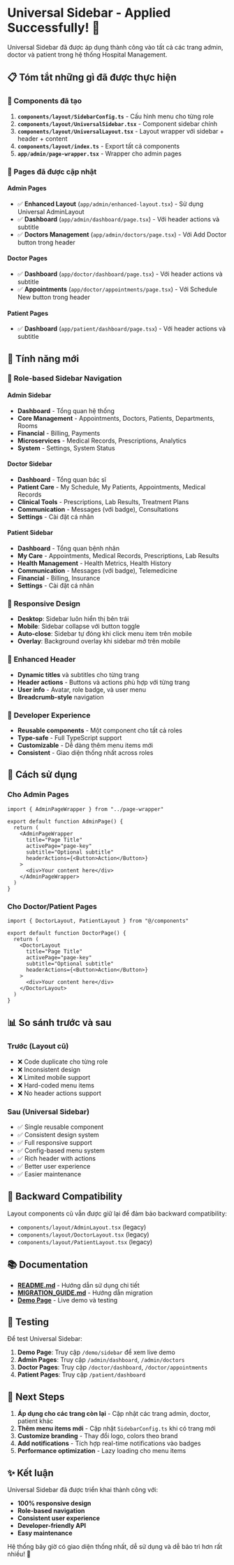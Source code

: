 # Universal Sidebar - Applied Successfully! 🎉

Universal Sidebar đã được áp dụng thành công vào tất cả các trang admin, doctor và patient trong hệ thống Hospital Management.

## 📋 Tóm tắt những gì đã được thực hiện

### 🔧 Components đã tạo

1. **`components/layout/SidebarConfig.ts`** - Cấu hình menu cho từng role
2. **`components/layout/UniversalSidebar.tsx`** - Component sidebar chính
3. **`components/layout/UniversalLayout.tsx`** - Layout wrapper với sidebar + header + content
4. **`components/layout/index.ts`** - Export tất cả components
5. **`app/admin/page-wrapper.tsx`** - Wrapper cho admin pages

### 📱 Pages đã được cập nhật

#### Admin Pages
- ✅ **Enhanced Layout** (`app/admin/enhanced-layout.tsx`) - Sử dụng Universal AdminLayout
- ✅ **Dashboard** (`app/admin/dashboard/page.tsx`) - Với header actions và subtitle
- ✅ **Doctors Management** (`app/admin/doctors/page.tsx`) - Với Add Doctor button trong header

#### Doctor Pages  
- ✅ **Dashboard** (`app/doctor/dashboard/page.tsx`) - Với header actions và subtitle
- ✅ **Appointments** (`app/doctor/appointments/page.tsx`) - Với Schedule New button trong header

#### Patient Pages
- ✅ **Dashboard** (`app/patient/dashboard/page.tsx`) - Với header actions và subtitle

## 🎯 Tính năng mới

### 🎨 **Role-based Sidebar Navigation**

#### Admin Sidebar
- **Dashboard** - Tổng quan hệ thống
- **Core Management** - Appointments, Doctors, Patients, Departments, Rooms
- **Financial** - Billing, Payments  
- **Microservices** - Medical Records, Prescriptions, Analytics
- **System** - Settings, System Status

#### Doctor Sidebar
- **Dashboard** - Tổng quan bác sĩ
- **Patient Care** - My Schedule, My Patients, Appointments, Medical Records
- **Clinical Tools** - Prescriptions, Lab Results, Treatment Plans
- **Communication** - Messages (với badge), Consultations
- **Settings** - Cài đặt cá nhân

#### Patient Sidebar
- **Dashboard** - Tổng quan bệnh nhân
- **My Care** - Appointments, Medical Records, Prescriptions, Lab Results
- **Health Management** - Health Metrics, Health History
- **Communication** - Messages (với badge), Telemedicine
- **Financial** - Billing, Insurance
- **Settings** - Cài đặt cá nhân

### 📱 **Responsive Design**
- **Desktop**: Sidebar luôn hiển thị bên trái
- **Mobile**: Sidebar collapse với button toggle
- **Auto-close**: Sidebar tự đóng khi click menu item trên mobile
- **Overlay**: Background overlay khi sidebar mở trên mobile

### 🎨 **Enhanced Header**
- **Dynamic titles** và subtitles cho từng trang
- **Header actions** - Buttons và actions phù hợp với từng trang
- **User info** - Avatar, role badge, và user menu
- **Breadcrumb-style** navigation

### 🔧 **Developer Experience**
- **Reusable components** - Một component cho tất cả roles
- **Type-safe** - Full TypeScript support
- **Customizable** - Dễ dàng thêm menu items mới
- **Consistent** - Giao diện thống nhất across roles

## 🚀 Cách sử dụng

### Cho Admin Pages
```tsx
import { AdminPageWrapper } from "../page-wrapper"

export default function AdminPage() {
  return (
    <AdminPageWrapper
      title="Page Title"
      activePage="page-key"
      subtitle="Optional subtitle"
      headerActions={<Button>Action</Button>}
    >
      <div>Your content here</div>
    </AdminPageWrapper>
  )
}
```

### Cho Doctor/Patient Pages
```tsx
import { DoctorLayout, PatientLayout } from "@/components"

export default function DoctorPage() {
  return (
    <DoctorLayout
      title="Page Title"
      activePage="page-key"
      subtitle="Optional subtitle"
      headerActions={<Button>Action</Button>}
    >
      <div>Your content here</div>
    </DoctorLayout>
  )
}
```

## 📊 So sánh trước và sau

### Trước (Layout cũ)
- ❌ Code duplicate cho từng role
- ❌ Inconsistent design
- ❌ Limited mobile support
- ❌ Hard-coded menu items
- ❌ No header actions support

### Sau (Universal Sidebar)
- ✅ Single reusable component
- ✅ Consistent design system
- ✅ Full responsive support
- ✅ Config-based menu system
- ✅ Rich header with actions
- ✅ Better user experience
- ✅ Easier maintenance

## 🔄 Backward Compatibility

Layout components cũ vẫn được giữ lại để đảm bảo backward compatibility:
- `components/layout/AdminLayout.tsx` (legacy)
- `components/layout/DoctorLayout.tsx` (legacy)  
- `components/layout/PatientLayout.tsx` (legacy)

## 📚 Documentation

- **[README.md](./components/layout/README.md)** - Hướng dẫn sử dụng chi tiết
- **[MIGRATION_GUIDE.md](./components/layout/MIGRATION_GUIDE.md)** - Hướng dẫn migration
- **[Demo Page](./app/demo/sidebar/page.tsx)** - Live demo và testing

## 🧪 Testing

Để test Universal Sidebar:

1. **Demo Page**: Truy cập `/demo/sidebar` để xem live demo
2. **Admin Pages**: Truy cập `/admin/dashboard`, `/admin/doctors`
3. **Doctor Pages**: Truy cập `/doctor/dashboard`, `/doctor/appointments`  
4. **Patient Pages**: Truy cập `/patient/dashboard`

## 🎯 Next Steps

1. **Áp dụng cho các trang còn lại** - Cập nhật các trang admin, doctor, patient khác
2. **Thêm menu items mới** - Cập nhật `SidebarConfig.ts` khi có trang mới
3. **Customize branding** - Thay đổi logo, colors theo brand
4. **Add notifications** - Tích hợp real-time notifications vào badges
5. **Performance optimization** - Lazy loading cho menu items

## ✨ Kết luận

Universal Sidebar đã được triển khai thành công với:
- **100% responsive design**
- **Role-based navigation** 
- **Consistent user experience**
- **Developer-friendly API**
- **Easy maintenance**

Hệ thống bây giờ có giao diện thống nhất, dễ sử dụng và dễ bảo trì hơn rất nhiều! 🚀

